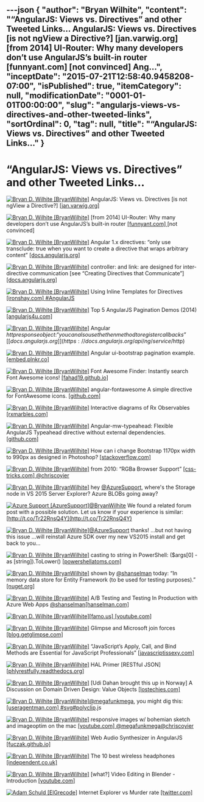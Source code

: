 ---json
{
  "author": "Bryan Wilhite",
  "content": "“AngularJS: Views vs. Directives” and other Tweeted Links… AngularJS: Views vs. Directives [is not ngView a Directive?] [jan.varwig.org]  [from 2014] UI-Router: Why many developers don’t use AngularJS’s built-in router [funnyant.com]  [not convinced] Ang...",
  "inceptDate": "2015-07-21T12:58:40.9458208-07:00",
  "isPublished": true,
  "itemCategory": null,
  "modificationDate": "0001-01-01T00:00:00",
  "slug": "angularjs-views-vs-directives-and-other-tweeted-links",
  "sortOrdinal": 0,
  "tag": null,
  "title": "“AngularJS: Views vs. Directives” and other Tweeted Links…"
}
---

# “AngularJS: Views vs. Directives” and other Tweeted Links…

[<img alt="Bryan D. Wilhite [BryanWilhite]" src="https://songhay.blob.core.windows.net/shared-social-twitter/BryanWilhite.jpeg">](http://t.co/UNdqV0Z1zz "Bryan D. Wilhite [BryanWilhite]") AngularJS: Views vs. Directives [is not ngView a Directive?] [[jan.varwig.org] ](http://jan.varwig.org/archive/angularjs-views-vs-directives)

[<img alt="Bryan D. Wilhite [BryanWilhite]" src="https://songhay.blob.core.windows.net/shared-social-twitter/BryanWilhite.jpeg">](http://t.co/UNdqV0Z1zz "Bryan D. Wilhite [BryanWilhite]") [from 2014] UI-Router: Why many developers don’t use AngularJS’s built-in router [[funnyant.com] ](http://www.funnyant.com/angularjs-ui-router/) [not convinced]

[<img alt="Bryan D. Wilhite [BryanWilhite]" src="https://songhay.blob.core.windows.net/shared-social-twitter/BryanWilhite.jpeg">](http://t.co/UNdqV0Z1zz "Bryan D. Wilhite [BryanWilhite]") Angular 1.x directives: “only use transclude: true when you want to create a directive that wraps arbitrary content” [[docs.angularjs.org] ](https://docs.angularjs.org/guide/directive)

[<img alt="Bryan D. Wilhite [BryanWilhite]" src="https://songhay.blob.core.windows.net/shared-social-twitter/BryanWilhite.jpeg">](http://t.co/UNdqV0Z1zz "Bryan D. Wilhite [BryanWilhite]") controller: and link: are designed for inter-directive communication [see “Creating Directives that Communicate”] [[docs.angularjs.org] ](https://docs.angularjs.org/guide/directive)

[<img alt="Bryan D. Wilhite [BryanWilhite]" src="https://songhay.blob.core.windows.net/shared-social-twitter/BryanWilhite.jpeg">](http://t.co/UNdqV0Z1zz "Bryan D. Wilhite [BryanWilhite]") Using Inline Templates for Directives [[ironshay.com] ](http://ironshay.com/post/using-inline-templates-for-directives.aspx)[#AngularJS](http://search.twitter.com/search?q=%23AngularJS)

[<img alt="Bryan D. Wilhite [BryanWilhite]" src="https://songhay.blob.core.windows.net/shared-social-twitter/BryanWilhite.jpeg">](http://t.co/UNdqV0Z1zz "Bryan D. Wilhite [BryanWilhite]") Top 5 AngularJS Pagination Demos (2014) [[angularjs4u.com] ](http://angularjs4u.com/pagination/top-5-angularjs-pagination-demos-2014/)

[<img alt="Bryan D. Wilhite [BryanWilhite]" src="https://songhay.blob.core.windows.net/shared-social-twitter/BryanWilhite.jpeg">](http://t.co/UNdqV0Z1zz "Bryan D. Wilhite [BryanWilhite]") Angular $http response object: “you can also use the then method to register callbacks” [[docs.angularjs.org] ](https://docs.angularjs.org/api/ng/service/$http)

[<img alt="Bryan D. Wilhite [BryanWilhite]" src="https://songhay.blob.core.windows.net/shared-social-twitter/BryanWilhite.jpeg">](http://t.co/UNdqV0Z1zz "Bryan D. Wilhite [BryanWilhite]") Angular ui-bootstrap pagination example. [[embed.plnkr.co] ](http://embed.plnkr.co/RhdnAW/app.js)

[<img alt="Bryan D. Wilhite [BryanWilhite]" src="https://songhay.blob.core.windows.net/shared-social-twitter/BryanWilhite.jpeg">](http://t.co/UNdqV0Z1zz "Bryan D. Wilhite [BryanWilhite]") Font Awesome Finder: Instantly search Font Awesome icons! [[fahad19.github.io] ](http://fahad19.github.io/FontAwesomeFinder/)

[<img alt="Bryan D. Wilhite [BryanWilhite]" src="https://songhay.blob.core.windows.net/shared-social-twitter/BryanWilhite.jpeg">](http://t.co/UNdqV0Z1zz "Bryan D. Wilhite [BryanWilhite]") angular-fontawesome A simple directive for FontAwesome icons. [[github.com] ](https://github.com/picardy/angular-fontawesome)

[<img alt="Bryan D. Wilhite [BryanWilhite]" src="https://songhay.blob.core.windows.net/shared-social-twitter/BryanWilhite.jpeg">](http://t.co/UNdqV0Z1zz "Bryan D. Wilhite [BryanWilhite]") Interactive diagrams of Rx Observables [[rxmarbles.com] ](http://rxmarbles.com/)

[<img alt="Bryan D. Wilhite [BryanWilhite]" src="https://songhay.blob.core.windows.net/shared-social-twitter/BryanWilhite.jpeg">](http://t.co/UNdqV0Z1zz "Bryan D. Wilhite [BryanWilhite]") Angular-mw-typeahead: Flexible AngularJS Typeahead directive without external dependencies. [[github.com] ](https://github.com/m4rw3r/angular-typeahead)

[<img alt="Bryan D. Wilhite [BryanWilhite]" src="https://songhay.blob.core.windows.net/shared-social-twitter/BryanWilhite.jpeg">](http://t.co/UNdqV0Z1zz "Bryan D. Wilhite [BryanWilhite]") How can i change Bootstrap 1170px width to 990px as designed in Photoshop? [[stackoverflow.com] ](http://stackoverflow.com/questions/26865193/how-can-i-change-bootstrap-1170px-width-to-990px-as-designed-in-photoshop?stw=2)

[<img alt="Bryan D. Wilhite [BryanWilhite]" src="https://songhay.blob.core.windows.net/shared-social-twitter/BryanWilhite.jpeg">](http://t.co/UNdqV0Z1zz "Bryan D. Wilhite [BryanWilhite]") from 2010: “RGBa Browser Support” [[css-tricks.com] ](https://css-tricks.com/rgba-browser-support/)[@chriscoyier](http://twitter.com/chriscoyier)

[<img alt="Bryan D. Wilhite [BryanWilhite]" src="https://songhay.blob.core.windows.net/shared-social-twitter/BryanWilhite.jpeg">](http://t.co/UNdqV0Z1zz "Bryan D. Wilhite [BryanWilhite]") hey [@AzureSupport](http://twitter.com/AzureSupport), where's the Storage node in VS 2015 Server Explorer? Azure BLOBs going away?

[<img alt="Azure Support [AzureSupport]" src="https://songhay.blob.core.windows.net/shared-social-twitter/AzureSupport.png">](http://t.co/OdNOX1mEV9 "Azure Support [AzureSupport]")[@BryanWilhite](http://twitter.com/BryanWilhite) We found a related forum post with a possible solution. Let us know if your experience is similar: [http://t.co/Tr22RnsQ4Y](http://t.co/Tr22RnsQ4Y)

[<img alt="Bryan D. Wilhite [BryanWilhite]" src="https://songhay.blob.core.windows.net/shared-social-twitter/BryanWilhite.jpeg">](http://t.co/UNdqV0Z1zz "Bryan D. Wilhite [BryanWilhite]")[@AzureSupport](http://twitter.com/AzureSupport) thanks! ...but not having this issue ...will reinstall Azure SDK over my new VS2015 install and get back to you...

[<img alt="Bryan D. Wilhite [BryanWilhite]" src="https://songhay.blob.core.windows.net/shared-social-twitter/BryanWilhite.jpeg">](http://t.co/UNdqV0Z1zz "Bryan D. Wilhite [BryanWilhite]") casting to string in PowerShell: ($args[0] -as [string]).ToLower() [[powershellatoms.com] ](http://www.powershellatoms.com/powershell-101/casting-values-in-powershell/)

[<img alt="Bryan D. Wilhite [BryanWilhite]" src="https://songhay.blob.core.windows.net/shared-social-twitter/BryanWilhite.jpeg">](http://t.co/UNdqV0Z1zz "Bryan D. Wilhite [BryanWilhite]") shown by [@shanselman](http://twitter.com/shanselman) today: “In memory data store for Entity Framework (to be used for testing purposes).” [[nuget.org] ](http://www.nuget.org/packages/EntityFramework.InMemory)

[<img alt="Bryan D. Wilhite [BryanWilhite]" src="https://songhay.blob.core.windows.net/shared-social-twitter/BryanWilhite.jpeg">](http://t.co/UNdqV0Z1zz "Bryan D. Wilhite [BryanWilhite]") A/B Testing and Testing In Production with Azure Web Apps [@shanselman](http://twitter.com/shanselman)[[hanselman.com] ](http://www.hanselman.com/blog/ABTestingAndTestingInProductionWithAzureWebApps.aspx)

[<img alt="Bryan D. Wilhite [BryanWilhite]" src="https://songhay.blob.core.windows.net/shared-social-twitter/BryanWilhite.jpeg">](http://t.co/UNdqV0Z1zz "Bryan D. Wilhite [BryanWilhite]")[[famo.us] ](https://famo.us/integrations/angular/)[[youtube.com] ](https://www.youtube.com/watch?v=bzjDYzOHSAE)

[<img alt="Bryan D. Wilhite [BryanWilhite]" src="https://songhay.blob.core.windows.net/shared-social-twitter/BryanWilhite.jpeg">](http://t.co/UNdqV0Z1zz "Bryan D. Wilhite [BryanWilhite]") Glimpse and Microsoft join forces [[blog.getglimpse.com] ](http://blog.getglimpse.com/2015/07/14/glimpse-and-microsoft-join-forces/)

[<img alt="Bryan D. Wilhite [BryanWilhite]" src="https://songhay.blob.core.windows.net/shared-social-twitter/BryanWilhite.jpeg">](http://t.co/UNdqV0Z1zz "Bryan D. Wilhite [BryanWilhite]") “JavaScript’s Apply, Call, and Bind Methods are Essential for JavaScript Professionals” [[javascriptissexy.com] ](http://javascriptissexy.com/javascript-apply-call-and-bind-methods-are-essential-for-javascript-professionals/)

[<img alt="Bryan D. Wilhite [BryanWilhite]" src="https://songhay.blob.core.windows.net/shared-social-twitter/BryanWilhite.jpeg">](http://t.co/UNdqV0Z1zz "Bryan D. Wilhite [BryanWilhite]") HAL Primer [RESTful JSON] [[phlyrestfully.readthedocs.org] ](http://phlyrestfully.readthedocs.org/en/latest/halprimer.html)

[<img alt="Bryan D. Wilhite [BryanWilhite]" src="https://songhay.blob.core.windows.net/shared-social-twitter/BryanWilhite.jpeg">](http://t.co/UNdqV0Z1zz "Bryan D. Wilhite [BryanWilhite]") [Udi Dahan brought this up in Norway] A Discussion on Domain Driven Design: Value Objects [[lostechies.com] ](https://lostechies.com/joeocampo/2007/04/23/a-discussion-on-domain-driven-design-value-objects/)

[<img alt="Bryan D. Wilhite [BryanWilhite]" src="https://songhay.blob.core.windows.net/shared-social-twitter/BryanWilhite.jpeg">](http://t.co/UNdqV0Z1zz "Bryan D. Wilhite [BryanWilhite]")[@megafunkmega](http://twitter.com/megafunkmega), you might dig this: [[useragentman.com] ](http://www.useragentman.com/tests/pointerEvents/)[#svg](http://search.twitter.com/search?q=%23svg)[#polyclip](http://search.twitter.com/search?q=%23polyclip).js

[<img alt="Bryan D. Wilhite [BryanWilhite]" src="https://songhay.blob.core.windows.net/shared-social-twitter/BryanWilhite.jpeg">](http://t.co/UNdqV0Z1zz "Bryan D. Wilhite [BryanWilhite]") responsive images w/ bohemian sketch and imageoptim on the mac [[youtube.com] ](https://www.youtube.com/watch?v=OhrPDS7QHGA)[@megafunkmega](http://twitter.com/megafunkmega)[@chriscoyier](http://twitter.com/chriscoyier)

[<img alt="Bryan D. Wilhite [BryanWilhite]" src="https://songhay.blob.core.windows.net/shared-social-twitter/BryanWilhite.jpeg">](http://t.co/UNdqV0Z1zz "Bryan D. Wilhite [BryanWilhite]") Web Audio Synthesizer in AngularJS [[fuczak.github.io] ](http://fuczak.github.io/RumcaJS/)

[<img alt="Bryan D. Wilhite [BryanWilhite]" src="https://songhay.blob.core.windows.net/shared-social-twitter/BryanWilhite.jpeg">](http://t.co/UNdqV0Z1zz "Bryan D. Wilhite [BryanWilhite]") The 10 best wireless headphones [[independent.co.uk] ](http://www.independent.co.uk/life-style/gadgets-and-tech/features/the-10-best-wireless-headphones-7580752.html)

[<img alt="Bryan D. Wilhite [BryanWilhite]" src="https://songhay.blob.core.windows.net/shared-social-twitter/BryanWilhite.jpeg">](http://t.co/UNdqV0Z1zz "Bryan D. Wilhite [BryanWilhite]") [what?] Video Editing in Blender - Introduction [[youtube.com] ](https://www.youtube.com/watch?v=te9HFQVaSUE&feature=youtu.be)

[<img alt="Adam Schuld [ElGrecode]" src="https://songhay.blob.core.windows.net/shared-social-twitter/ElGrecode.jpeg">](http://t.co/LPWy9NZSPe "Adam Schuld [ElGrecode]") Internet Explorer vs Murder rate [[twitter.com] ](https://twitter.com/ElGrecode/status/621325095399600128/photo/1)
